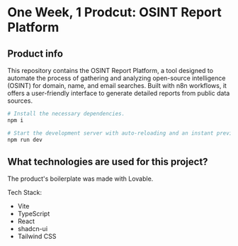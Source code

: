 # One Week, 1 Prodcut: OSINT Report Platform

## Product info

This repository contains the OSINT Report Platform, a tool designed to automate the process of gathering and analyzing open-source intelligence (OSINT) for domain, name, and email searches.
Built with n8n workflows, it offers a user-friendly interface to generate detailed reports from public data sources.

```sh
# Install the necessary dependencies.
npm i

# Start the development server with auto-reloading and an instant preview.
npm run dev
```

## What technologies are used for this project?

The product's boilerplate was made with Lovable.

Tech Stack:

- Vite
- TypeScript
- React
- shadcn-ui
- Tailwind CSS